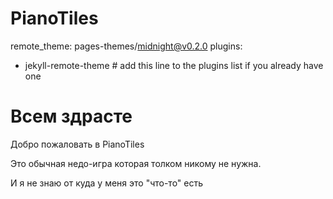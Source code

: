 # PianoTiles
remote_theme: pages-themes/midnight@v0.2.0
plugins:
- jekyll-remote-theme # add this line to the plugins list if you already have one
<h1>Всем здрасте</h1>
<p>Добро пожаловать в PianoTiles</p>
<p>Это обычная недо-игра которая толком никому не нужна.</p>
<p>И я не знаю от куда у меня это "что-то" есть</p>

